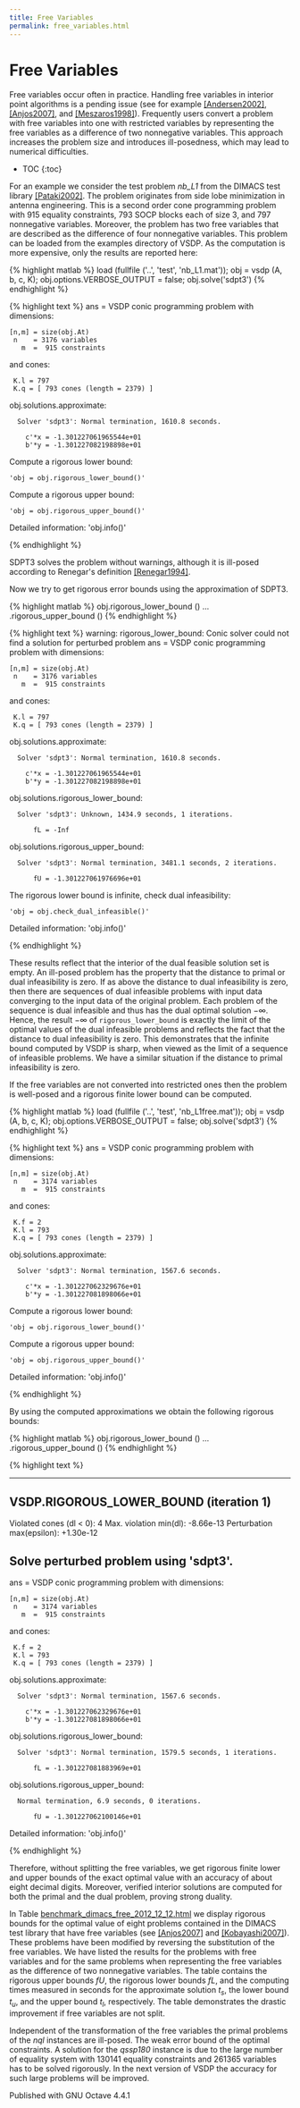 ```yaml
---
title: Free Variables
permalink: free_variables.html
---
```


# Free Variables


Free variables occur often in practice.  Handling free variables in interior
point algorithms is a pending issue (see for example
[[Andersen2002]](/references#Andersen2002),
[[Anjos2007]](/references#Anjos2007), and
[[Meszaros1998]](/references#Meszaros1998)).  Frequently users
convert a problem with free variables into one with restricted variables by
representing the free variables as a difference of two nonnegative variables.
This approach increases the problem size and introduces ill-posedness, which
may lead to numerical difficulties.

* TOC
{:toc}


For an example we consider the test problem _nb_L1_ from the DIMACS test
library [[Pataki2002]](/references#Pataki2002).  The problem
originates from side lobe minimization in antenna engineering.  This is a
second order cone programming problem with 915 equality constraints, 793 SOCP
blocks each of size 3, and 797 nonnegative variables.  Moreover, the problem
has two free variables that are described as the difference of four
nonnegative variables.  This problem can be loaded from the examples
directory of VSDP.  As the computation is more expensive, only the results
are reported here:

{% highlight matlab %}
load (fullfile ('..', 'test', 'nb_L1.mat'));
obj = vsdp (A, b, c, K);
obj.options.VERBOSE_OUTPUT = false;
obj.solve('sdpt3')
{% endhighlight %}

{% highlight text %}
ans =
  VSDP conic programming problem with dimensions:
 
    [n,m] = size(obj.At)
     n    = 3176 variables
       m  =  915 constraints
 
  and cones:
 
     K.l = 797
     K.q = [ 793 cones (length = 2379) ]
 
  obj.solutions.approximate:
 
      Solver 'sdpt3': Normal termination, 1610.8 seconds.
 
        c'*x = -1.301227061965544e+01
        b'*y = -1.301227082198898e+01
 
 
  Compute a rigorous lower bound:
 
    'obj = obj.rigorous_lower_bound()'
 
  Compute a rigorous upper bound:
 
    'obj = obj.rigorous_upper_bound()'
 
 
  Detailed information:  'obj.info()'
 
 

{% endhighlight %}

SDPT3 solves the problem without warnings, although it is ill-posed according
to Renegar's definition [[Renegar1994]](/references#Renegar1994).

Now we try to get rigorous error bounds using the approximation of SDPT3.

{% highlight matlab %}
obj.rigorous_lower_bound () ...
   .rigorous_upper_bound ()
{% endhighlight %}

{% highlight text %}
warning: rigorous_lower_bound: Conic solver could not find a solution for perturbed problem
ans =
  VSDP conic programming problem with dimensions:
 
    [n,m] = size(obj.At)
     n    = 3176 variables
       m  =  915 constraints
 
  and cones:
 
     K.l = 797
     K.q = [ 793 cones (length = 2379) ]
 
  obj.solutions.approximate:
 
      Solver 'sdpt3': Normal termination, 1610.8 seconds.
 
        c'*x = -1.301227061965544e+01
        b'*y = -1.301227082198898e+01
 
 
  obj.solutions.rigorous_lower_bound:
 
      Solver 'sdpt3': Unknown, 1434.9 seconds, 1 iterations.
 
          fL = -Inf
 
  obj.solutions.rigorous_upper_bound:
 
      Solver 'sdpt3': Normal termination, 3481.1 seconds, 2 iterations.
 
          fU = -1.301227061976696e+01
 
 
  The rigorous lower bound is infinite, check dual infeasibility:
 
    'obj = obj.check_dual_infeasible()'
 
 
  Detailed information:  'obj.info()'
 
 

{% endhighlight %}

These results reflect that the interior of the dual feasible solution set is
empty.  An ill-posed problem has the property that the distance to primal or
dual infeasibility is zero.  If as above the distance to dual infeasibility
is zero, then there are sequences of dual infeasible problems with input data
converging to the input data of the original problem. Each problem of the
sequence is dual infeasible and thus has the dual optimal solution <span>$-\infty$</span>.
Hence, the result <span>$-\infty$</span> of `rigorous_lower_bound` is exactly the limit of
the optimal values of the dual infeasible problems and reflects the fact that
the distance to dual infeasibility is zero.  This demonstrates that the
infinite bound computed by VSDP is sharp, when viewed as the limit of a
sequence of infeasible problems.  We have a similar situation if the distance
to primal infeasibility is zero.

If the free variables are not converted into restricted ones then the problem
is well-posed and a rigorous finite lower bound can be computed.

{% highlight matlab %}
load (fullfile ('..', 'test', 'nb_L1free.mat'));
obj = vsdp (A, b, c, K);
obj.options.VERBOSE_OUTPUT = false;
obj.solve('sdpt3')
{% endhighlight %}

{% highlight text %}
ans =
  VSDP conic programming problem with dimensions:
 
    [n,m] = size(obj.At)
     n    = 3174 variables
       m  =  915 constraints
 
  and cones:
 
     K.f = 2
     K.l = 793
     K.q = [ 793 cones (length = 2379) ]
 
  obj.solutions.approximate:
 
      Solver 'sdpt3': Normal termination, 1567.6 seconds.
 
        c'*x = -1.301227062329676e+01
        b'*y = -1.301227081898066e+01
 
 
  Compute a rigorous lower bound:
 
    'obj = obj.rigorous_lower_bound()'
 
  Compute a rigorous upper bound:
 
    'obj = obj.rigorous_upper_bound()'
 
 
  Detailed information:  'obj.info()'
 
 

{% endhighlight %}

By using the computed approximations we obtain the following rigorous bounds:

{% highlight matlab %}
obj.rigorous_lower_bound () ...
   .rigorous_upper_bound ()
{% endhighlight %}

{% highlight text %}
 
 
--------------------------------------------------
  VSDP.RIGOROUS_LOWER_BOUND  (iteration 1)
--------------------------------------------------
  Violated cones    (dl < 0): 4
  Max. violation     min(dl): -8.66e-13
  Perturbation  max(epsilon): +1.30e-12
 
  Solve perturbed problem using 'sdpt3'.
--------------------------------------------------
 

ans =
  VSDP conic programming problem with dimensions:
 
    [n,m] = size(obj.At)
     n    = 3174 variables
       m  =  915 constraints
 
  and cones:
 
     K.f = 2
     K.l = 793
     K.q = [ 793 cones (length = 2379) ]
 
  obj.solutions.approximate:
 
      Solver 'sdpt3': Normal termination, 1567.6 seconds.
 
        c'*x = -1.301227062329676e+01
        b'*y = -1.301227081898066e+01
 
 
  obj.solutions.rigorous_lower_bound:
 
      Solver 'sdpt3': Normal termination, 1579.5 seconds, 1 iterations.
 
          fL = -1.301227081883969e+01
 
  obj.solutions.rigorous_upper_bound:
 
      Normal termination, 6.9 seconds, 0 iterations.
 
          fU = -1.301227062100146e+01
 
 
 
  Detailed information:  'obj.info()'
 
 

{% endhighlight %}

Therefore, without splitting the free variables, we get rigorous finite lower
and upper bounds of the exact optimal value with an accuracy of about eight
decimal digits.  Moreover, verified interior solutions are computed for both
the primal and the dual problem, proving strong duality.

In Table [benchmark_dimacs_free_2012_12_12.html](benchmark_dimacs_free_2012_12_12.html) we display rigorous bounds
for the optimal value of eight problems contained in the DIMACS test library
that have free variables (see [[Anjos2007]](/references#Anjos2007)
and [[Kobayashi2007]](/references#Kobayashi2007)).  These
problems have been modified by reversing the substitution of the free
variables.  We have listed the results for the problems with free variables
and for the same problems when representing the free variables as the
difference of two nonnegative variables.  The table contains the rigorous
upper bounds <span>$fU$</span>, the rigorous lower bounds <span>$fL$</span>, and the computing times
measured in seconds for the approximate solution <span>$t_s$</span>, the lower bound
<span>$t_u$</span>, and the upper bound <span>$t_l$</span>, respectively.  The table demonstrates the
drastic improvement if free variables are not split.

Independent of the transformation of the free variables the primal problems
of the *nql* instances are ill-posed.  The weak error bound of the optimal
constraints.  A solution for the *qssp180* instance is due to the large
number of equality system with 130141 equality constraints and 261365
variables has to be solved rigorously.  In the next version of VSDP the
accuracy for such large problems will be improved.


Published with GNU Octave 4.4.1

